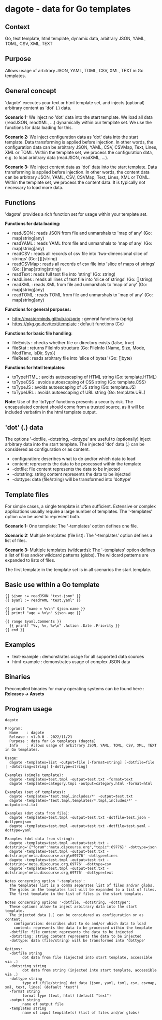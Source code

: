 # dagote - data for Go templates

## Context
Go, text template, html template, dynamic data, arbitrary JSON, YAML, TOML, CSV, XML, TEXT

## Purpose
Allows usage of arbitrary JSON, YAML, TOML, CSV, XML, TEXT in Go templates.

## General concept
'dagote' executes your text or html template set, and injects (optional) arbitrary content as 'dot' (.) data.

**Scenario 1:**
We inject no 'dot' data into the start template. We load all data (readJSON, readXML, ...) dynamically within our template set. We use the functions for data loading for this.

**Scenario 2:**
We inject configuration data as 'dot' data into the start template. Data transforming is applied before injection. In other words, the configuration data can be arbitrary JSON, YAML, CSV, CSVMap, Text, Lines, XML or TOML. Within the template set, we process the configuration data, e.g. to load arbitrary data (readJSON, readXML, ...).

**Scenario 3:**
We inject content data as 'dot' data into the start template. Data transforming is applied before injection. In other words, the content data can be arbitrary JSON, YAML, CSV, CSVMap, Text, Lines, XML or TOML. Within the template set, we process the content data. It is typically not necessary to load more data.

## Functions
'dagote' provides a rich function set for usage within your template set.

**Functions for data loading:**
* readJSON : reads JSON from file and unmarshals to 'map of any' (Go: map[string]any)
* readYAML : reads YAML from file and unmarshals to 'map of any' (Go: map[string]any)
* readCSV : reads all records of csv file into 'two-dimensional slice of strings' (Go: [][]string)
* readCSVMap : reads all records of csv file into 'slice of maps of strings' (Go: []map[string]string)
* readText : reads full text file into 'string' (Go: string)
* readLines : reads all lines of text file into 'slice of strings' (Go: []string)
* readXML : reads XML from file and unmarshals to 'map of any' (Go: map[string]any)
* readTOML : reads TOML from file and unmarshals to 'map of any' (Go: map[string]any)

**Functions for general purposes:**
* http://masterminds.github.io/sprig : general functions (sprig)
* https://pkg.go.dev/text/template : default functions (Go)

**Functions for basic file handling:**
* fileExists : checks whether file or directory exists (false, true)
* fileStat : returns FileInfo structure (Go: FileInfo {Name, Size, Mode, ModTime, IsDir, Sys})
* fileRead : reads arbitrary file into 'slice of bytes' (Go: []byte)

**Functions for html templates:**
* toTypeHTML : avoids autoescaping of HTML string (Go: template.HTML)
* toTypeCSS : avoids autoescaping of CSS string (Go: template.CSS)
* toTypeJS : avoids autoescaping of JS string (Go: template.JS)
* toTypeURL : avoids autoescaping of URL string (Go: template.URL)

**Note**: Use of the 'toType' functions presents a security risk. The encapsulated content should come from a trusted source, as it will be included verbatim in the html template output.

## 'dot' (.) data
The options '-dotfile, -dotstring, -dottype' are useful to (optionally) inject arbitrary data into the start template. The injected 'dot' data (.) can be considered as configuration or as content.

* configuration: describes what to do and/or which data to load
* content: represents the data to be processed within the template
* -dotfile: file content represents the data to be injected
* -dotstring: string content represents the data to be injected
* -dottype: data (file/string) will be transformed into 'dottype'

## Template files
For simple cases, a single template is often sufficient. Extensive or complex applications
usually require a large number of templates. The '-templates' option can be used to represent both.

**Scenario 1:**
One template: The '-templates' option defines one file.

**Scenario 2:**
Multiple templates (file list): The '-templates' option defines a list of files.

**Scenario 3:**
Multiple templates (wildcards): The '-templates' option defines a list of files and/or wildcard patterns (globs). The wildcard patterns are expanded to lists of files.

The first template in the template set is in all scenarios the start template. 

## Basic use within a Go template
``` text
{{ $json := readJSON "test.json" }}
{{ $yaml := readYAML "test.yaml" }}

{{ printf "name = %v\n" $json.name }}
{{ printf "age = %v\n" $json.age }}

{{ range $yaml.Comments }}
  {{ printf "%v, %v, %v\n" .Action .Date .Priority }}
{{ end }}
```

## Examples
* text-example : demonstrates usage for all supported data sources
* html-example : demonstrates usage of complex JSON data

## Binaries
Precompiled binaries for many operating systems can be found here : **Releases -> Assets**

## Program usage
``` text
dagote

Program:
  Name    : dagote
  Release : v1.0.0 - 2022/11/21
  Purpose : data for Go templates (dagote)
  Info    : Allows usage of arbitrary JSON, YAML, TOML, CSV, XML, TEXT in Go templates.

Usage:
  dagote -templates=list -output=file [-format=string] [-dotfile=file | -dotstring=string] [-dottype=string]

Examples (single template):
  dagote -templates=test.tmpl -output=test.txt -format=text
  dagote -templates=category.tmpl -output=category.html -format=html

Examples (set of templates):
  dagote -templates='test.tmpl,includes/*' -output=test.txt
  dagote -templates='test.tmpl,templates/*.tmpl,includes/*' -output=test.txt

Examples (dot data from file):
  dagote -templates=test.tmpl -output=test.txt -dotfile=test.json -dottype=json
  dagote -templates=test.tmpl -output=test.txt -dotfile=test.yaml -dottype=yaml

Examples (dot data from string):
  dagote -templates=test.tmpl -output=test.txt -dotstring='{"forum":"meta.discourse.org","topic":69776}' -dottype=json
  dagote -templates=test.tmpl -output=test.txt -dotstring='meta.discourse.org\n69776' -dottype=lines
  dagote -templates=test.tmpl -output=test.txt -dotstring='meta.discourse.org,69776' -dottype=csv
  dagote -templates=test.tmpl -output=test.txt -dotstring='meta.discourse.org,69776' -dottype=text

Notes concerning option '-templates':
  The templates list is a comma separates list of files and/or globs.
  The globs in the templates list will be expanded to a list of files.
  The first template in the list of files is the start template.

Notes concerning options '-dotfile, -dotstring, -dottype':
  These options allow to inject arbitrary data into the start template.
  The injected data (.) can be considered as configuration or as content.
    configuration: describes what to do and/or which data to load
    content: represents the data to be processed within the template
  -dotfile: file content represents the data to be injected
  -dotstring: string content represents the data to be injected
  -dottype: data (file/string) will be transformed into 'dottype'

Options:
  -dotfile string
    	dot data from file (injected into start template, accessible via .)
  -dotstring string
    	dot data from string (injected into start template, accessible via .)
  -dottype string
    	type of (file/string) dot data (json, yaml, toml, csv, csvmap, xml, text, lines) (default "text")
  -format string
    	format type (text, html) (default "text")
  -output string
    	name of output file
  -templates string
    	name of input template(s) (list of files and/or globs)
```

